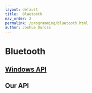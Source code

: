 ```yaml
---
layout: default
title:  Bluetooth
nav_order: 2
permalink: /programming/bluetooth.html
author: Joshua Duross
---
```


# Bluetooth

## [Windows API](https://learn.microsoft.com/en-us/windows/win32/winsock/windows-sockets-start-page-2)


## Our API